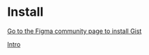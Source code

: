 # Install

[Go to the Figma community page to install Gist](https://www.figma.com/community/plugin/1073059820691713754/Gist)



[Intro](/index)



